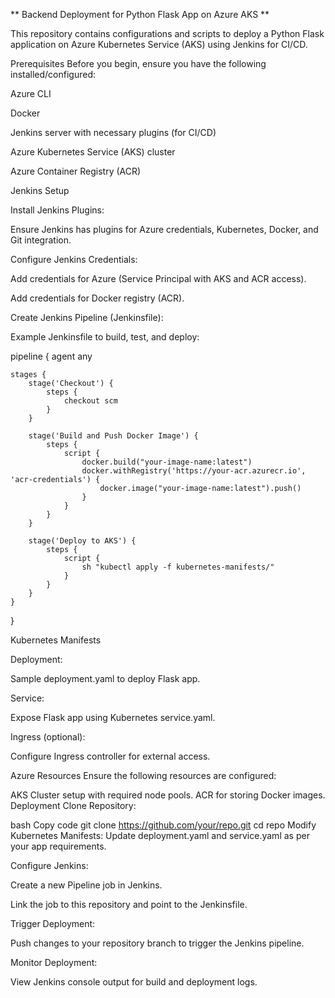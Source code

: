 ** Backend Deployment for Python Flask App on Azure AKS **

This repository contains configurations and scripts to deploy a Python Flask application on Azure Kubernetes Service (AKS) using Jenkins for CI/CD.

Prerequisites
Before you begin, ensure you have the following installed/configured:

Azure CLI

Docker

Jenkins server with necessary plugins (for CI/CD)

Azure Kubernetes Service (AKS) cluster

Azure Container Registry (ACR)

Jenkins Setup

Install Jenkins Plugins:

Ensure Jenkins has plugins for Azure credentials, Kubernetes, Docker, and Git integration.

Configure Jenkins Credentials:

Add credentials for Azure (Service Principal with AKS and ACR access).

Add credentials for Docker registry (ACR).

Create Jenkins Pipeline (Jenkinsfile):

Example Jenkinsfile to build, test, and deploy:


pipeline {
    agent any

    stages {
        stage('Checkout') {
            steps {
                checkout scm
            }
        }

        stage('Build and Push Docker Image') {
            steps {
                script {
                    docker.build("your-image-name:latest")
                    docker.withRegistry('https://your-acr.azurecr.io', 'acr-credentials') {
                        docker.image("your-image-name:latest").push()
                    }
                }
            }
        }

        stage('Deploy to AKS') {
            steps {
                script {
                    sh "kubectl apply -f kubernetes-manifests/"
                }
            }
        }
    }
}

Kubernetes Manifests

Deployment:

Sample deployment.yaml to deploy Flask app.

Service:

Expose Flask app using Kubernetes service.yaml.

Ingress (optional):

Configure Ingress controller for external access.

Azure Resources
Ensure the following resources are configured:

AKS Cluster setup with required node pools.
ACR for storing Docker images.
Deployment
Clone Repository:

bash
Copy code
git clone https://github.com/your/repo.git
cd repo
Modify Kubernetes Manifests:
Update deployment.yaml and service.yaml as per your app requirements.

Configure Jenkins:

Create a new Pipeline job in Jenkins.

Link the job to this repository and point to the Jenkinsfile.

Trigger Deployment:

Push changes to your repository branch to trigger the Jenkins pipeline.

Monitor Deployment:

View Jenkins console output for build and deployment logs.
